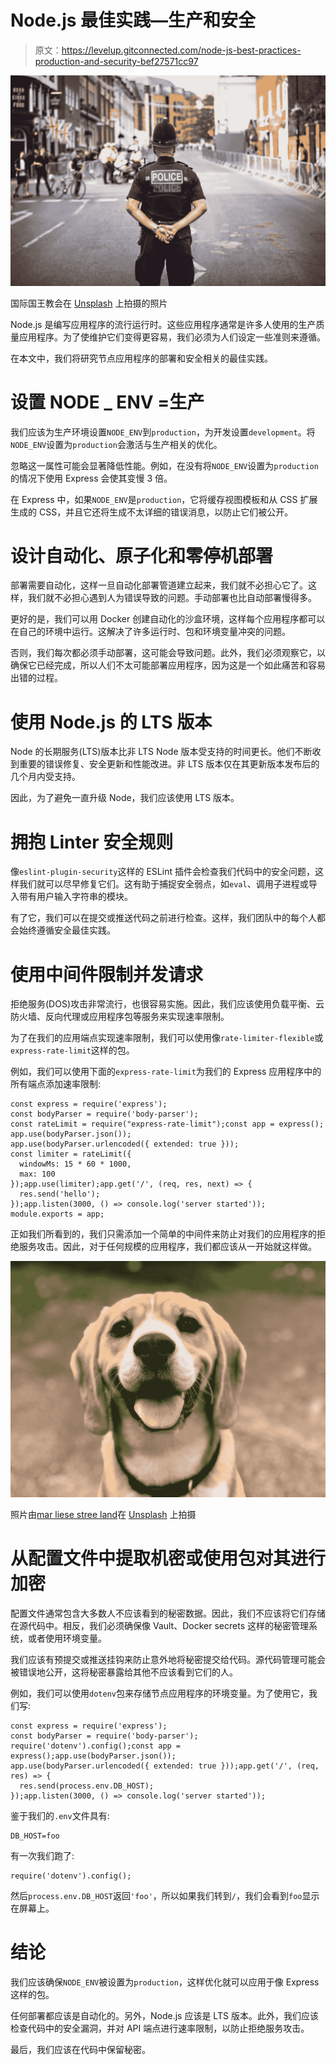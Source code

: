 # Node.js 最佳实践—生产和安全

> 原文：<https://levelup.gitconnected.com/node-js-best-practices-production-and-security-bef27571cc97>

![](img/8b743a27073ef2673950a372b010187d.png)

国际国王教会在 [Unsplash](https://unsplash.com?utm_source=medium&utm_medium=referral) 上拍摄的照片

Node.js 是编写应用程序的流行运行时。这些应用程序通常是许多人使用的生产质量应用程序。为了使维护它们变得更容易，我们必须为人们设定一些准则来遵循。

在本文中，我们将研究节点应用程序的部署和安全相关的最佳实践。

# 设置 NODE _ ENV =生产

我们应该为生产环境设置`NODE_ENV`到`production`，为开发设置`development`。将`NODE_ENV`设置为`production`会激活与生产相关的优化。

忽略这一属性可能会显著降低性能。例如，在没有将`NODE_ENV`设置为`production`的情况下使用 Express 会使其变慢 3 倍。

在 Express 中，如果`NODE_ENV`是`production`，它将缓存视图模板和从 CSS 扩展生成的 CSS，并且它还将生成不太详细的错误消息，以防止它们被公开。

# 设计自动化、原子化和零停机部署

部署需要自动化，这样一旦自动化部署管道建立起来，我们就不必担心它了。这样，我们就不必担心遇到人为错误导致的问题。手动部署也比自动部署慢得多。

更好的是，我们可以用 Docker 创建自动化的沙盒环境，这样每个应用程序都可以在自己的环境中运行。这解决了许多运行时、包和环境变量冲突的问题。

否则，我们每次都必须手动部署，这可能会导致问题。此外，我们必须观察它，以确保它已经完成，所以人们不太可能部署应用程序，因为这是一个如此痛苦和容易出错的过程。

# 使用 Node.js 的 LTS 版本

Node 的长期服务(LTS)版本比非 LTS Node 版本受支持的时间更长。他们不断收到重要的错误修复、安全更新和性能改进。非 LTS 版本仅在其更新版本发布后的几个月内受支持。

因此，为了避免一直升级 Node，我们应该使用 LTS 版本。

# 拥抱 Linter 安全规则

像`eslint-plugin-security`这样的 ESLint 插件会检查我们代码中的安全问题，这样我们就可以尽早修复它们。这有助于捕捉安全弱点，如`eval`、调用子进程或导入带有用户输入字符串的模块。

有了它，我们可以在提交或推送代码之前进行检查。这样，我们团队中的每个人都会始终遵循安全最佳实践。

# 使用中间件限制并发请求

拒绝服务(DOS)攻击非常流行，也很容易实施。因此，我们应该使用负载平衡、云防火墙、反向代理或应用程序包等服务来实现速率限制。

为了在我们的应用端点实现速率限制，我们可以使用像`rate-limiter-flexible`或`express-rate-limit`这样的包。

例如，我们可以使用下面的`express-rate-limit`为我们的 Express 应用程序中的所有端点添加速率限制:

```
const express = require('express');
const bodyParser = require('body-parser');
const rateLimit = require("express-rate-limit");const app = express();
app.use(bodyParser.json());
app.use(bodyParser.urlencoded({ extended: true }));
const limiter = rateLimit({
  windowMs: 15 * 60 * 1000,
  max: 100
});app.use(limiter);app.get('/', (req, res, next) => {
  res.send('hello');
});app.listen(3000, () => console.log('server started'));
module.exports = app;
```

正如我们所看到的，我们只需添加一个简单的中间件来防止对我们的应用程序的拒绝服务攻击。因此，对于任何规模的应用程序，我们都应该从一开始就这样做。

![](img/82160d77cff27717f1146154868eacc7.png)

照片由[mar liese stree land](https://unsplash.com/@marliesebrandsma?utm_source=medium&utm_medium=referral)在 [Unsplash](https://unsplash.com?utm_source=medium&utm_medium=referral) 上拍摄

# 从配置文件中提取机密或使用包对其进行加密

配置文件通常包含大多数人不应该看到的秘密数据。因此，我们不应该将它们存储在源代码中。相反，我们必须确保像 Vault、Docker secrets 这样的秘密管理系统，或者使用环境变量。

我们应该有预提交或推送挂钩来防止意外地将秘密提交给代码。源代码管理可能会被错误地公开，这将秘密暴露给其他不应该看到它们的人。

例如，我们可以使用`dotenv`包来存储节点应用程序的环境变量。为了使用它，我们写:

```
const express = require('express');
const bodyParser = require('body-parser');
require('dotenv').config();const app = express();app.use(bodyParser.json());
app.use(bodyParser.urlencoded({ extended: true }));app.get('/', (req, res) => {
  res.send(process.env.DB_HOST);
});app.listen(3000, () => console.log('server started'));
```

鉴于我们的`.env`文件具有:

```
DB_HOST=foo
```

有一次我们跑了:

```
require('dotenv').config();
```

然后`process.env.DB_HOST`返回`'foo'`，所以如果我们转到`/`，我们会看到`foo`显示在屏幕上。

# 结论

我们应该确保`NODE_ENV`被设置为`production`，这样优化就可以应用于像 Express 这样的包。

任何部署都应该是自动化的。另外，Node.js 应该是 LTS 版本。此外，我们应该检查代码中的安全漏洞，并对 API 端点进行速率限制，以防止拒绝服务攻击。

最后，我们应该在代码中保留秘密。